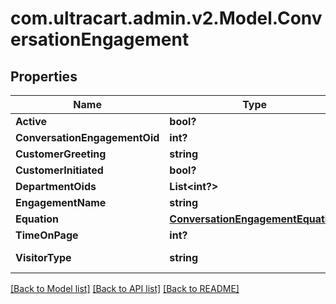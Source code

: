 # com.ultracart.admin.v2.Model.ConversationEngagement
## Properties

Name | Type | Description | Notes
------------ | ------------- | ------------- | -------------
**Active** | **bool?** |  | [optional] 
**ConversationEngagementOid** | **int?** |  | [optional] 
**CustomerGreeting** | **string** |  | [optional] 
**CustomerInitiated** | **bool?** |  | [optional] 
**DepartmentOids** | **List&lt;int?&gt;** |  | [optional] 
**EngagementName** | **string** |  | [optional] 
**Equation** | [**ConversationEngagementEquation**](ConversationEngagementEquation.md) |  | [optional] 
**TimeOnPage** | **int?** |  | [optional] 
**VisitorType** | **string** | The type of visitor | [optional] 


[[Back to Model list]](../README.md#documentation-for-models) [[Back to API list]](../README.md#documentation-for-api-endpoints) [[Back to README]](../README.md)

